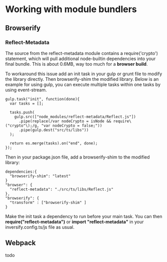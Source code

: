 # Working with module bundlers

## Browserify

### Reflect-Metadata
The source from the reflect-metadata module contains a require('crypto') statement,
which will pull additional node-builtin dependencies into your final bundle.
This is about 0.6MB, way too much for a **browser build**.

To workaround this issue add an init task in your gulp or grunt file to modify the library directly. Then browserify-shim the modified library. 
Below is an example for using gulp, you can execute multiple tasks within one tasks by using event-stream.
    
    gulp.task("init", function(done){
      var tasks = [];
    
      tasks.push(
        gulp.src(["node_modules/reflect-metadata/Reflect.js"])
          .pipe(replace(/var nodeCrypto = isNode && require\("crypto"\);/g, "var nodeCrypto = false;"))
          .pipe(gulp.dest("src/ts/libs"))
      );
    
      return es.merge(tasks).on("end", done);
    });
    
Then in your package.json file, add a browserify-shim to the modified library:
      
    dependencies:{
      "browserify-shim": "latest"
    }
    "browser": {
      "reflect-metadata": "./src/ts/libs/Reflect.js"
    },
    "browserify": {
      "transform" : ["browserify-shim" ]
    }

Make the init task a dependency to run before your main task.
You can then **require("reflect-metadata")** or **import "reflect-metadata"** in your inversify.config.ts/js file as usual.

## Webpack 
todo
